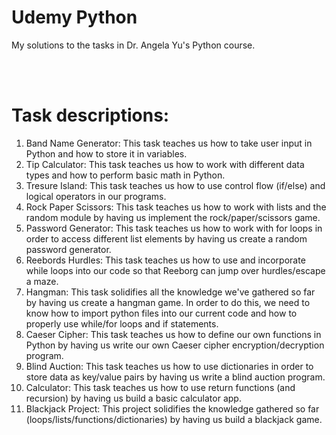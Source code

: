# Udemy Python
My solutions to the tasks in Dr. Angela Yu's Python course. 


<br/>
<br/>

# Task descriptions:
1. Band Name Generator: This task teaches us how to take user input in Python and how to store it in variables.
2. Tip Calculator: This task teaches us how to work with different data types and how to perform basic math in Python.  
3. Tresure Island: This task teaches us how to use control flow (if/else) and logical operators in our programs. 
4. Rock Paper Scissors: This task teaches us how to work with lists and the random module by having us implement the rock/paper/scissors game.
5. Password Generator: This task teaches us how to work with for loops in order to access different list elements by having us create a random password generator.
6. Reebords Hurdles: This task teaches us how to use and incorporate while loops into our code so that Reeborg can jump over hurdles/escape a maze.
7. Hangman: This task solidifies all the knowledge we've gathered so far by having us create a hangman game. In order to do this, we need to know how to import python files into our current code and how to properly use while/for loops and if statements.
8. Caeser Cipher: This task teaches us how to define our own functions in Python by having us write our own Caeser cipher encryption/decryption program.
9. Blind Auction: This task teaches us how to use dictionaries in order to store data as key/value pairs by having us write a blind auction program.
10. Calculator: This task teaches us how to use return functions (and recursion) by having us build a basic calculator app.
11. Blackjack Project: This project solidifies the knowledge gathered so far (loops/lists/functions/dictionaries) by having us build a blackjack game.
